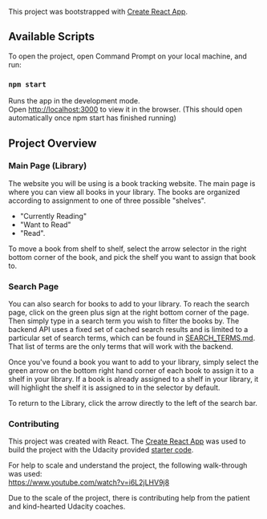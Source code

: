 This project was bootstrapped with [Create React App](https://github.com/facebook/create-react-app).

## Available Scripts

To open the project, open Command Prompt on your local machine, and run:

### `npm start`

Runs the app in the development mode.<br>
Open [http://localhost:3000](http://localhost:3000) to view it in the browser. (This should open automatically once npm start has finished running)

## Project Overview
### Main Page (Library)
The website you will be using is a book tracking website. The main page is where you can view all books in your library. The books are organized according to assignment to one of three possible "shelves". 
- "Currently Reading" 
- "Want to Read" 
- "Read". 

To move a book from shelf to shelf, select the arrow selector in the right bottom corner of the book, and pick the shelf you want to assign that book to. 

### Search Page
You can also search for books to add to your library. To reach the search page, click on the green plus sign at the right bottom corner of the page. Then simply type in a search term you wish to filter the books by. The backend API uses a fixed set of cached search results and is limited to a particular set of search terms, which can be found in [SEARCH_TERMS.md](https://github.com/udacity/reactnd-project-myreads-starter/blob/master/SEARCH_TERMS.md). That list of terms are the only terms that will work with the backend. 

Once you've found a book you want to add to your library, simply select the green arrow on the bottom right hand corner of each book to assign it to a shelf in your library. If a book is already assigned to a shelf in your library, it will highlight the shelf it is assigned to in the selector by default. 

To return to the Library, click the arrow directly to the left of the search bar. 

### Contributing
This project was created with React. The [Create React App](https://github.com/facebook/create-react-app) was used to build the project with the Udacity provided [starter code](https://github.com/udacity/reactnd-project-myreads-starter).

For help to scale and understand the project, the following walk-through was used:<br> https://www.youtube.com/watch?v=i6L2jLHV9j8

Due to the scale of the project, there is contributing help from the patient and kind-hearted Udacity coaches. 

